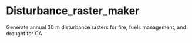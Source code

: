 # Disturbance_raster_maker
Generate annual 30 m disturbance rasters for fire, fuels management, and drought for CA
